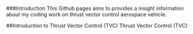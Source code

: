 ###Introduction
This Github pages aims to provides a insight information about my coding work on thrust vector control aerospace vehicle.

##Introduction to Thrust Vector Control (TVC)
Thrust Vector Control (TVC)